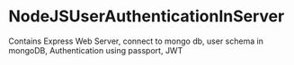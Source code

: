 # NodeJSUserAuthenticationInServer
Contains Express Web Server, connect to mongo db, user schema in mongoDB, Authentication using passport,  JWT
